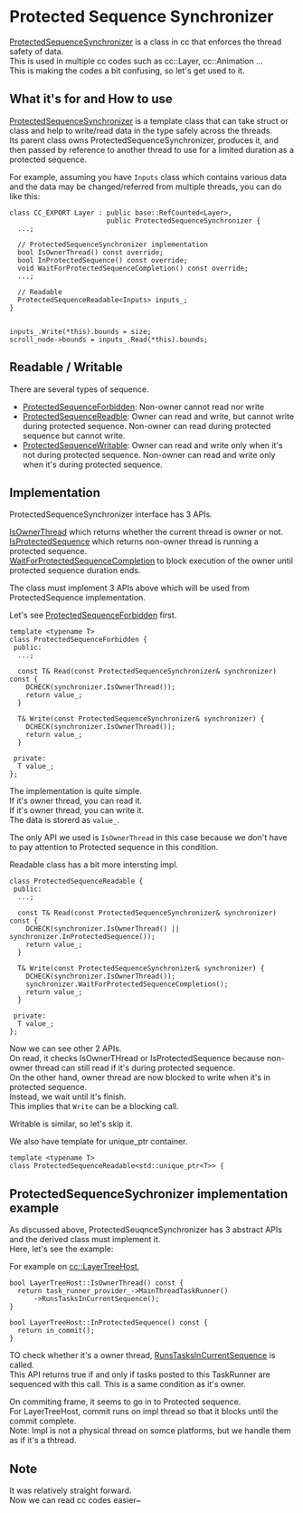 # Protected Sequence Synchronizer

[ProtectedSequenceSynchronizer](https://source.chromium.org/chromium/chromium/src/+/main:cc/base/protected_sequence_synchronizer.h;l=19;drc=3f7a9d89de4c434583d520384b01ce87178ce888) is a class in cc that enforces the thread safety of data.  
This is used in multiple cc codes such as cc::Layer, cc::Animation ...  
This is making the codes a bit confusing, so let's get used to it.

## What it's for and How to use
[ProtectedSequenceSynchronizer](https://source.chromium.org/chromium/chromium/src/+/main:cc/base/protected_sequence_synchronizer.h;l=19;drc=3f7a9d89de4c434583d520384b01ce87178ce888) is a template class that can take struct or class and help to write/read data in the type safely across the threads.  
Its parent class owns ProtectedSequenceSynchronizer, produces it, and then passed by reference to another thread to use for a limited duration as a protected sequence.  

For example, assuming you have `Inputs` class which contains various data and the data may be changed/referred from multiple threads, you can do like this:
```cpp=
class CC_EXPORT Layer : public base::RefCounted<Layer>,
                        public ProtectedSequenceSynchronizer {
  ...;
                          
  // ProtectedSequenceSynchronizer implementation
  bool IsOwnerThread() const override;
  bool InProtectedSequence() const override;
  void WaitForProtectedSequenceCompletion() const override;
  ...;
                          
  // Readable            
  ProtectedSequenceReadable<Inputs> inputs_;
}


inputs_.Write(*this).bounds = size;
scroll_node->bounds = inputs_.Read(*this).bounds;
```

## Readable / Writable
There are several types of sequence.  
- [ProtectedSequenceForbidden](https://source.chromium.org/chromium/chromium/src/+/main:cc/base/protected_sequence_synchronizer.h;l=46;drc=d3d4ff28768842dd1ce94f408f89d1e2d31dd4fd): Non-owner cannot read nor write
- [ProtectedSequenceReadble](https://source.chromium.org/chromium/chromium/src/+/main:cc/base/protected_sequence_synchronizer.h;l=76;drc=d3d4ff28768842dd1ce94f408f89d1e2d31dd4fd): Owner can read and write, but cannot write during protected sequence. Non-owner can read during protected sequence but cannot write.
- [ProtectedSequenceWritable](https://source.chromium.org/chromium/chromium/src/+/main:cc/base/protected_sequence_synchronizer.h;l=110;drc=d3d4ff28768842dd1ce94f408f89d1e2d31dd4fd): Owner can read and write only when it's not during protected sequence. Non-owner can read and write only when it's during protected sequence.


## Implementation
ProtectedSequenceSynchronizer interface has 3 APIs.  

[IsOwnerThread](https://source.chromium.org/chromium/chromium/src/+/main:cc/base/protected_sequence_synchronizer.h;l=28;drc=d3d4ff28768842dd1ce94f408f89d1e2d31dd4fd) which returns whether the current thread is owner or not.  
[IsProtectedSequence](https://source.chromium.org/chromium/chromium/src/+/main:cc/base/protected_sequence_synchronizer.h;l=35;drc=d3d4ff28768842dd1ce94f408f89d1e2d31dd4fd) which returns non-owner thread is running a protected sequence.  
[WaitForProtectedSequenceCompletion](https://source.chromium.org/chromium/chromium/src/+/main:cc/base/protected_sequence_synchronizer.h;l=40;drc=d3d4ff28768842dd1ce94f408f89d1e2d31dd4fd) to block execution of the owner until protected sequence duration ends.  

The class must implement 3 APIs above which will be used from ProtectedSequence implementation.

Let's see [ProtectedSequenceForbidden](https://source.chromium.org/chromium/chromium/src/+/main:cc/base/protected_sequence_synchronizer.h;l=46;drc=d3d4ff28768842dd1ce94f408f89d1e2d31dd4fd) first.  

```cpp=
template <typename T>
class ProtectedSequenceForbidden {
 public:
  ...;
  
  const T& Read(const ProtectedSequenceSynchronizer& synchronizer) const {
    DCHECK(synchronizer.IsOwnerThread());
    return value_;
  }

  T& Write(const ProtectedSequenceSynchronizer& synchronizer) {
    DCHECK(synchronizer.IsOwnerThread());
    return value_;
  }

 private:
  T value_;
};
```

The implementation is quite simple.  
If it's owner thread, you can read it.  
If it's owner thread, you can write it.  
The data is storerd as `value_`.

The only API we used is `IsOwnerThread` in this case because we don't have to pay attention to Protected sequence in this condition.

Readable class has a bit more intersting impl.
```cpp=
class ProtectedSequenceReadable {
 public:
  ...;
  
  const T& Read(const ProtectedSequenceSynchronizer& synchronizer) const {
    DCHECK(synchronizer.IsOwnerThread() || synchronizer.InProtectedSequence());
    return value_;
  }

  T& Write(const ProtectedSequenceSynchronizer& synchronizer) {
    DCHECK(synchronizer.IsOwnerThread());
    synchronizer.WaitForProtectedSequenceCompletion();
    return value_;
  }

 private:
  T value_;
};
```
Now we can see other 2 APIs.  
On read, it checks IsOwnerTHread or IsProtectedSequence because non-owner thread can still read if it's during protected sequence.  
On the other hand, owner thread are now blocked to write when it's in protected sequence.  
Instead, we wait until it's finish.  
This implies that `Write` can be a blocking call.

Writable is similar, so let's skip it.

We also have template for unique_ptr container.
```cpp=
template <typename T>
class ProtectedSequenceReadable<std::unique_ptr<T>> {
```

## ProtectedSequenceSychronizer implementation example
As discussed above, ProtectedSeuqnceSynchronizer has 3 abstract APIs and the derived class must implement it.  
Here, let's see the example:

For example on [cc::LayerTreeHost](https://source.chromium.org/chromium/chromium/src/+/main:cc/trees/layer_tree_host.h;l=120;drc=ca067f2604f9bf0ff2fa070eafeed664698d819a), 
```cpp=
bool LayerTreeHost::IsOwnerThread() const {
  return task_runner_provider_->MainThreadTaskRunner()
      ->RunsTasksInCurrentSequence();
}

bool LayerTreeHost::InProtectedSequence() const {
  return in_commit();
}
```
TO check whether it's a owner thread, [RunsTasksInCurrentSequence](https://source.chromium.org/chromium/chromium/src/+/main:base/task/sequenced_task_runner.h;l=309;drc=d3d4ff28768842dd1ce94f408f89d1e2d31dd4fd) is called.  
This API returns true if and only if tasks posted to this TaskRunner are sequenced with this call. This is a same condition as it's owner.  

On commiting frame, it seems to go in to Protected sequence.  
For LayerTreeHost, commit runs on impl thread so that it blocks until the commit complete.  
Note: Impl is not a physical thread on somce platforms, but we handle them as if it's a thtread.  

## Note
It was relatively straight forward.  
Now we can read cc codes easier~
